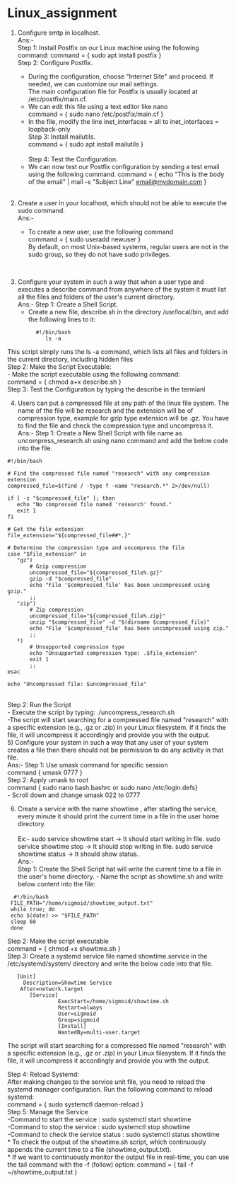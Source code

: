 # Linux_assignment

1)  Configure smtp in localhost.<br>
Ans:-<br>
 Step 1: Install Postfix  on our Linux machine using the following command:
          command = { sudo apt install postfix }<br>
 Step 2: Configure Postfix.<br>
      - During the configuration, choose "Internet Site" and proceed.
        If needed, we can customize our mail settings. <br>
    The main configuration file for Postfix is usually located at /etc/postfix/main.cf. <br>
      - We can edit this file using a text editor like nano  <br>
           command = { sudo nano /etc/postfix/main.cf } <br>
      - In the file, modify the line  inet_interfaces = all to inet_interfaces = loopback-only  <br>
  Step 3: Install mailutils.<br>
           command = { sudo apt install mailutils }   <br>   
  Step 4: Test the Configuration.<br>
      - We can now test our Postfix configuration by sending a test email using the following command.
        command = { echo "This is the body of the email" | mail -s "Subject Line" email@mydomain.com }

    <br>    
2)  Create a user in your localhost, which should not be able to execute the sudo command. <br>
Ans:-
      - To create a new user, use the following command <br>
         command = { sudo useradd newuser } <br>
By default, on most Unix-based systems, regular users are not in the sudo group, so they do not have sudo privileges.
<br>

3) Configure your system in such a way that when a user type and executes a describe command from anywhere of the system    it must list all the files and folders of the user's current directory. <br>
 Ans:-
 Step 1: Create a Shell Script.<br>
      - Create a new file, describe.sh in the directory /usr/local/bin, and add the following lines to it:<br>
```
         #!/bin/bash
            ls -a
```
   This script simply runs the ls -a command, which lists all files and folders in the current directory,
   including hidden files<br>
 Step 2: Make the Script Executable:<br>
      - Make the script executable using the following command:<br>
         command = { chmod a+x describe.sh }<br>
 Step 3: Test the Configuration by typing the describe in the termianl<br>

4) Users can put a compressed file at any path of the linux file system. The name of the file will be research
   and the      extension will be of compression type, example for gzip type extension will be .gz.
   You have to find the file and check the compression type and uncompress it.<br>
Ans:-
   Step 1: Create a New Shell Script with file name as uncompress_research.sh using nano command and add the below code into the file.
 ```
 #!/bin/bash

# Find the compressed file named "research" with any compression extension
compressed_file=$(find / -type f -name "research.*" 2>/dev/null)

if [ -z "$compressed_file" ]; then
    echo "No compressed file named 'research' found."
    exit 1
fi

# Get the file extension
file_extension="${compressed_file##*.}"

# Determine the compression type and uncompress the file
case "$file_extension" in
    "gz")
        # Gzip compression
        uncompressed_file="${compressed_file%.gz}"
        gzip -d "$compressed_file"
        echo "File '$compressed_file' has been uncompressed using gzip."
        ;;
    "zip")
        # Zip compression
        uncompressed_file="${compressed_file%.zip}"
        unzip "$compressed_file" -d "$(dirname $compressed_file)"
        echo "File '$compressed_file' has been uncompressed using zip."
        ;;
    *)
        # Unsupported compression type
        echo "Unsupported compression type: .$file_extension"
        exit 1
        ;;
esac

echo "Uncompressed file: $uncompressed_file"
```
 <br>Step 2: Run the Script<br>
       - Execute the script by typing: ./uncompress_research.sh<br>
       -The script will start searching for a compressed file named "research" with a specific extension (e.g., .gz or .zip) in your Linux filesystem. If it finds the file, it will uncompress it accordingly and provide you with the output.
<br>
 5)  Configure your system in such a way that any user of your system creates a file then there should not be permission      to do any activity in that file.<br>
Ans:-
  Step 1: Use umask command for specific session<br>
         command { umask 0777 }<br>
  Step 2: Apply umask to root<br>
         command { sudo nano bash.bashrc  or sudo nano /etc/login.defs}<br>
        - Scroll down and change umask 022 to 0777<br>

 6) Create a service with the name showtime , after starting the service, every minute it should print the current time      in a file in the user home directory.<br>    
    Ex:-
       sudo service showtime start   -> It should start writing in file.
       sudo service showtime stop   -> It should stop writing in file.
       sudo service showtime status -> It should show status.<br>
    Ans:-<br>
       Step 1: Create the Shell Script hat will write the current time to a file in the user's home directory.
               - Name the script as showtime.sh and write below content into the file:<br>
```
  #!/bin/bash
 FILE_PATH="/home/sigmoid/showtime_output.txt"
 while true; do
 echo $(date) >> "$FILE_PATH"
 sleep 60  
 done
```
Step 2: Make the script executable<br>
            command = { chmod +x showtime.sh }<br>
       Step 3: Create a systemd service file named showtime.service in the /etc/systemd/system/ directory and write the
               below code into that file.<br>
  ```  
     [Unit]
       Description=Showtime Service
      After=network.target
         [Service]
                  ExecStart=/home/sigmoid/showtime.sh
                  Restart=always
                  User=sigmoid
                  Group=sigmoid
                  [Install]
                  WantedBy=multi-user.target
  ```
  
  The script will start searching for a compressed file named "research" with a specific extension (e.g., .gz or .zip) in your Linux filesystem. If it finds the file, it will uncompress it accordingly and provide you with the output.

Step 4:  Reload Systemd:<br>
                After making changes to the service unit file, you need to reload the systemd manager configuration.                    Run the following command to reload systemd:<br>
                  command = { sudo systemctl daemon-reload }<br>
       Step 5: Manage the Service<br>
               -Command to start the service : sudo systemctl start showtime<br>
               -Command to stop the service  : sudo systemctl stop showtime<br>
               -Command to check the service status : sudo systemctl status showtime<br>
          * To check the output of the showtime.sh script, which continuously appends the current time to a file (showtime_output.txt).<br>
          * If we want to continuously monitor the output file in real-time, you can use the tail command with the -f (follow) option: command = { tail -f ~/showtime_output.txt }<br>
